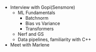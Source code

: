 - Interview with Gopi(Sensmore)
	- ML Fundamentals
		- Batchnorm
		- Bias vs Variance
		- Transformers
	- Nerf and GS
	- Data pipelines, familiarity with C++
- Meet with Marlene